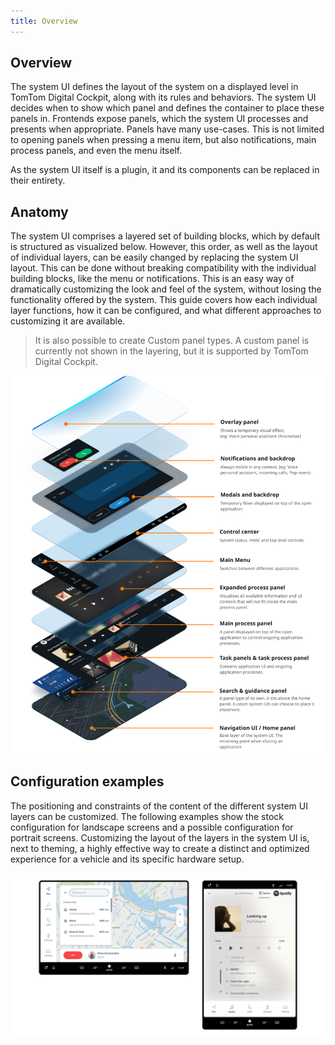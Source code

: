 ```yaml
---
title: Overview
---
```


## Overview

The system UI defines the layout of the system on a displayed level in TomTom Digital Cockpit, along with its
rules and behaviors. The system UI decides when to show which panel and defines the container 
to place these panels in. Frontends expose panels, which the system UI processes and presents when 
appropriate. Panels have many use-cases. This is not limited to opening panels when pressing a menu 
item, but also notifications, main process panels, and even the menu itself. 

As the system UI itself is a plugin, it and its components can be replaced in their entirety.

## Anatomy

The system UI comprises a layered set of building blocks, which by default is structured as 
visualized below. However, this order, as well as the layout of individual layers, can be easily 
changed by replacing the system UI layout. This can be done without breaking compatibility with the 
individual building blocks, like the menu or notifications. This is an easy way of dramatically 
customizing the look and feel of the system, without losing the functionality offered by the system. 
This guide covers how each individual layer functions, how it can be configured, and what different 
approaches to customizing it are available.

<Blockquote>
    It is also possible to create Custom panel types. A custom panel is currently not shown in 
    the layering, but it is supported by TomTom Digital Cockpit.
</Blockquote>

![anatomy](images/overview/anatomy.png)

## Configuration examples

The positioning and constraints of the content of the different system UI layers can be customized. 
The following examples show the stock configuration for landscape screens and a possible 
configuration for portrait screens. Customizing the layout of the layers in the system UI is, next 
to theming, a highly effective way to create a distinct and optimized experience for a vehicle and 
its specific hardware setup.

![anatomy](images/overview/configuration.png)
